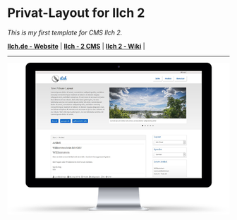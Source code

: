 # Privat-Layout for Ilch 2

_This is my first template for CMS Ilch 2._

**[Ilch.de - Website](https://www.ilch.de)** | **[Ilch - 2 CMS](https://github.com/IlchCMS/Ilch-2.0/releases/latest)** | **[Ilch 2 - Wiki](https://github.com/IlchCMS/Ilch-2.0/wiki)** | 
 
***
![Logo](https://github.com/LordSchirmer/Ilch-Privat-Layout/blob/master/application/layouts/privatlayout/config/screen.png)
